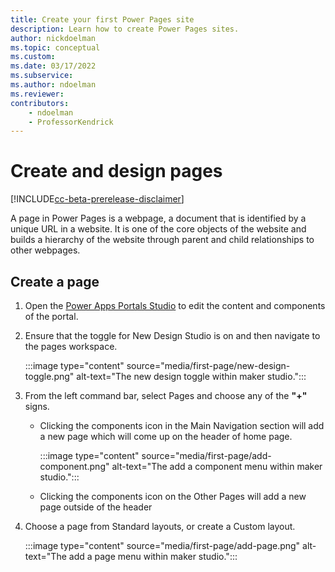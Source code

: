 ```yaml
---
title: Create your first Power Pages site
description: Learn how to create Power Pages sites.
author: nickdoelman
ms.topic: conceptual
ms.custom: 
ms.date: 03/17/2022
ms.subservice:
ms.author: ndoelman 
ms.reviewer: 
contributors:
    - ndoelman
    - ProfessorKendrick
---
```


# Create and design pages

[!INCLUDE[cc-beta-prerelease-disclaimer](../includes/cc-beta-prerelease-disclaimer.md)]

A page in Power Pages is a webpage, a document that is identified by a unique URL in a website. It is one of the core objects of the website and builds a hierarchy of the website through parent and child relationships to other webpages.

## Create a page

1. Open the [Power Apps Portals Studio](/powerapps/maker/portals/portal-designer-anatomy) to edit the content and components of the portal.

1. Ensure that the toggle for New Design Studio is on and then navigate to the pages workspace.

    :::image type="content" source="media/first-page/new-design-toggle.png" alt-text="The new design toggle within maker studio.":::

1. From the left command bar, select Pages and choose any of the **"+"** signs.

    - Clicking the components icon in the Main Navigation section will add a new page which will come up on the header of home page.

        :::image type="content" source="media/first-page/add-component.png" alt-text="The add a component menu within maker studio.":::

    - Clicking the components icon on the Other Pages will add a new page outside of the header

1. Choose a page from Standard layouts, or create a Custom layout.

    :::image type="content" source="media/first-page/add-page.png" alt-text="The add a page menu within maker studio.":::

